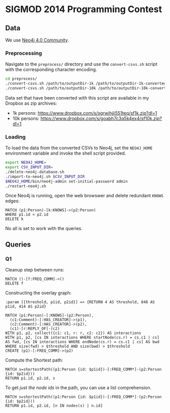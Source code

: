 # SIGMOD 2014 Programming Contest

## Data

We use [Neo4j 4.0 Community](https://neo4j.com/download-center/#community).

### Preprocessing

Navigate to the `preprocess/` directory and use the `convert-csvs.sh` script with the corresponding character encoding.

```bash
cd preprocess/
./convert-csvs.sh /path/to/outputDir-1k /path/to/outputDir-1k-converted macintosh
./convert-csvs.sh /path/to/outputDir-10k /path/to/outputDir-10k-converted
```

Data set that have been converted with this script are available in my Dropbox as zip archives:

* 1k persons: <https://www.dropbox.com/s/sgrwihjji551teq/sf1k.zip?dl=1>
* 10k persons: <https://www.dropbox.com/s/goabh7c3q5k4ex4/sf10k.zip?dl=1>

### Loading

To load the data from the converted CSVs to Neo4j, set the `NEO4J_HOME` environment variable and invoke the shell script provided.

```bash
export NEO4J_HOME=
export CSV_INPUT_DIR=
./delete-neo4j-database.sh
./import-to-neo4j.sh $CSV_INPUT_DIR
$NEO4J_HOME/bin/neo4j-admin set-initial-password admin
./restart-neo4j.sh
```

Once Neo4j is running, open the web browswer and delete redundant `KNOWS` edges:

```
MATCH (p1:Person)-[k:KNOWS]->(p2:Person)
WHERE p1.id < p2.id
DELETE k
```

No all is set to work with the queries.

## Queries

### Q1

Cleanup step between runs:
```
MATCH ()-[f:FREQ_COMM]->()
DELETE f
```

Constructing the overlay graph:
```
:param [{threshold, p1id, p2id}] => {RETURN 4 AS threshold, 848 AS p1id, 414 AS p2id}
```
```
MATCH (p1:Person)-[:KNOWS]-(p2:Person),
  (c1:Comment)-[:HAS_CREATOR]->(p1),
  (c2:Comment)-[:HAS_CREATOR]->(p2),
  (c1)-[r:REPLY_OF]-(c2)
WITH p1, p2, collect({c1: c1, r: r, c2: c2}) AS interactions
WITH p1, p2, [cs IN interactions WHERE startNode(cs.r) = cs.c1 | cs] AS fwd, [cs IN interactions WHERE endNode(cs.r) = cs.c1 | cs] AS bwd
WHERE size(fwd) > $threshold AND size(bwd) > $threshold
CREATE (p1)-[:FREQ_COMM]->(p2)
```

Compute the Shortest path:
```
MATCH s=shortestPath((p1:Person {id: $p1id})-[:FREQ_COMM*]-(p2:Person {id: $p2id}))
RETURN p1.id, p2.id, s
```
To get *just the node ids* in the path, you can use a list comprehension.
```
MATCH s=shortestPath((p1:Person {id: $p1id})-[:FREQ_COMM*]-(p2:Person {id: $p2id}))
RETURN p1.id, p2.id, [n IN nodes(s) | n.id]
```
